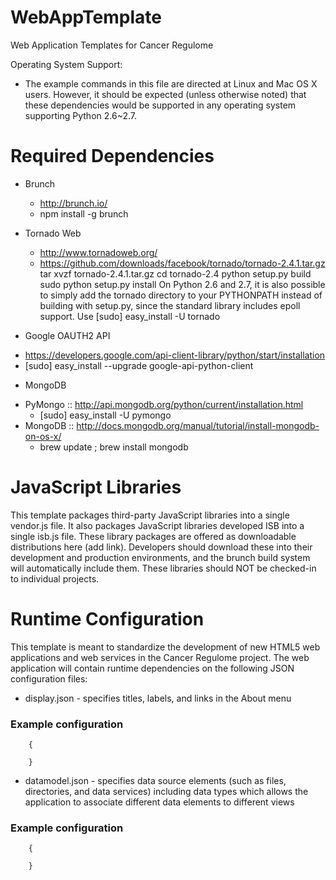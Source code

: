 # WebAppTemplate #
Web Application Templates for Cancer Regulome

Operating System Support:
  - The example commands in this file are directed at Linux and Mac OS X users.  However, it should be expected (unless otherwise noted) that these dependencies would be supported in any operating system supporting Python 2.6~2.7.

# Required Dependencies #
* Brunch
  - http://brunch.io/
  - npm install -g brunch

* Tornado Web
  - http://www.tornadoweb.org/
  - https://github.com/downloads/facebook/tornado/tornado-2.4.1.tar.gz
      tar xvzf tornado-2.4.1.tar.gz
      cd tornado-2.4
      python setup.py build
      sudo python setup.py install
    On Python 2.6 and 2.7, it is also possible to simply add the tornado directory to your PYTHONPATH instead of building with setup.py, since the standard
    library includes epoll support.  Use [sudo] easy_install -U tornado

* Google OAUTH2 API
 - https://developers.google.com/api-client-library/python/start/installation
 - [sudo] easy_install --upgrade google-api-python-client
    
* MongoDB
 - PyMongo :: http://api.mongodb.org/python/current/installation.html
   - [sudo] easy_install -U pymongo
 - MongoDB :: http://docs.mongodb.org/manual/tutorial/install-mongodb-on-os-x/
   - brew update ; brew install mongodb

# JavaScript Libraries #
This template packages third-party JavaScript libraries into a single vendor.js file.  It also packages JavaScript libraries developed ISB into a single isb.js file.
These library packages are offered as downloadable distributions here (add link).  Developers should download these into their development and production environments,
and the brunch build system will automatically include them.  These libraries should NOT be checked-in to individual projects.

# Runtime Configuration #
This template is meant to standardize the development of new HTML5 web applications and web services in the Cancer Regulome project.  The web application will
contain runtime dependencies on the following JSON configuration files:

* display.json - specifies titles, labels, and links in the About menu

### Example configuration ###
```
    {

    }
```

* datamodel.json - specifies data source elements (such as files, directories, and data services) including data types which allows the application to associate
different data elements to different views

### Example configuration ###
```
    {

    }
```
